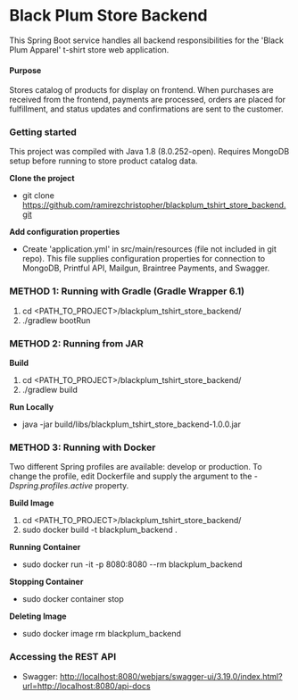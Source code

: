 # Black Plum Store Backend

This Spring Boot service handles all backend responsibilities for the 'Black Plum Apparel' t-shirt store web application.

#### Purpose
Stores catalog of products for display on frontend. When purchases are received from the frontend, payments are processed, orders are placed for fulfillment, and status updates and confirmations are sent to the customer.

### Getting started

This project was compiled with Java 1.8 (8.0.252-open).
Requires MongoDB setup before running to store product catalog data.

**Clone the project**
   * git clone https://github.com/ramirezchristopher/blackplum_tshirt_store_backend.git

**Add configuration properties**
   * Create 'application.yml' in src/main/resources (file not included in git repo).
   This file supplies configuration properties for connection to MongoDB, Printful API, Mailgun, Braintree Payments, and Swagger.

### METHOD 1: Running with Gradle (Gradle Wrapper 6.1)
  1. cd <PATH_TO_PROJECT>/blackplum_tshirt_store_backend/
  2. ./gradlew bootRun


### METHOD 2: Running from JAR

**Build**
  1. cd <PATH_TO_PROJECT>/blackplum_tshirt_store_backend/
  2. ./gradlew build

**Run Locally**
  * java -jar build/libs/blackplum_tshirt_store_backend-1.0.0.jar


### METHOD 3: Running with Docker

Two different Spring profiles are available: develop or production. To change the profile, edit Dockerfile and supply the argument to the *-Dspring.profiles.active* property.

**Build Image**
  1. cd <PATH_TO_PROJECT>/blackplum_tshirt_store_backend/
  2. sudo docker build -t blackplum_backend .

**Running Container**
  * sudo docker run -it -p 8080:8080 --rm blackplum_backend

**Stopping Container**
  * sudo docker container stop <container id>

**Deleting Image**
  *  sudo docker image rm blackplum_backend


### Accessing the REST API

  * Swagger: [http://localhost:8080/webjars/swagger-ui/3.19.0/index.html?url=http://localhost:8080/api-docs](http://localhost:8080/webjars/swagger-ui/3.19.0/index.html?url=http://localhost:8080/api-docs)
